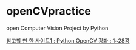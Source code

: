 # openCVpractice
open Computer Vision Project by Python

[참고할 만 한 사이트1 : Python OpenCV 강좌 : 1~28강](https://076923.github.io/posts/Python-opencv-1/)
